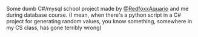 Some dumb C#/mysql school project made by [@RedfoxxAquario](https://github.com/RedfoxxAquario) and me during database course. (I mean, when there's a python script in a C# project for generating random values, you know something, somewhere in my CS class, has gone terribly wrong)